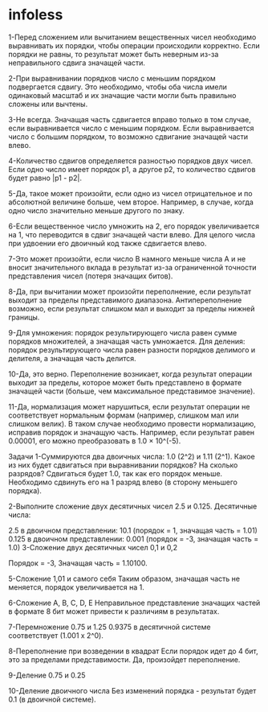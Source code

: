 # infoless
1-Перед сложением или вычитанием вещественных чисел необходимо выравнивать их порядки, чтобы операции происходили корректно. Если порядки не равны, то результат может быть неверным из-за неправильного сдвига значащей части.

2-При выравнивании порядков число с меньшим порядком подвергается сдвигу. Это необходимо, чтобы оба числа имели одинаковый масштаб и их значащие части могли быть правильно сложены или вычтены.

3-Не всегда. Значащая часть сдвигается вправо только в том случае, если выравнивается число с меньшим порядком. Если выравнивается число с большим порядком, то возможно сдвигание значащей части влево.

4-Количество сдвигов определяется разностью порядков двух чисел. Если одно число имеет порядок p1, а другое p2, то количество сдвигов будет равно |p1 - p2|.

5-Да, такое может произойти, если одно из чисел отрицательное и по абсолютной величине больше, чем второе. Например, в случае, когда одно число значительно меньше другого по знаку.

6-Если вещественное число умножить на 2, его порядок увеличивается на 1, что переводится в сдвиг значащей части влево. Для целого числа при удвоении его двоичный код также сдвигается влево.

7-Это может произойти, если число B намного меньше числа A и не вносит значительного вклада в результат из-за ограниченной точности представления чисел (потеря значащих битов).

8-Да, при вычитании может произойти переполнение, если результат выходит за пределы представимого диапазона. Антипереполнение возможно, если результат слишком мал и выходит за пределы нижней границы.

9-Для умножения: порядок результирующего числа равен сумме порядков множителей, а значащая часть умножается.
Для деления: порядок результирующего числа равен разности порядков делимого и делителя, а значащая часть делится.

10-Да, это верно. Переполнение возникает, когда результат операции выходит за пределы, которое может быть представлено в формате значащей части (больше, чем максимальное представимое значение).

11-Да, нормализация может нарушиться, если результат операции не соответствует нормальным формам (например, слишком мал или слишком велик). В таком случае необходимо провести нормализацию, исправив порядок и значащую часть. Например, если результат равен 0.00001, его можно преобразовать в 1.0 × 10^(-5).

Задачи
1-Суммируются два двоичных числа: 1.0 (2^2) и 1.11 (2^1). Какое из них будет сдвигаться при выравнивании порядков? На сколько разрядов? Сдвигаться будет 1.0, так как его порядок меньше. Необходимо сдвинуть его на 1 разряд влево (в сторону меньшего порядка).

2-Выполните сложение двух десятичных чисел 2.5 и 0.125. Десятичные числа:

2.5 в двоичном представлении: 10.1 (порядок = 1, значащая часть = 1.01)
0.125 в двоичном представлении: 0.001 (порядок = -3, значащая часть = 1.0)
3-Сложение двух десятичных чисел 0,1 и 0,2

Порядок = -3, Значащая часть = 1.10100.

5-Сложение 1,01 и самого себя
Таким образом, значащая часть не меняется, порядок увеличивается на 1.

6-Сложение A, B, C, D, E
Неправильное представление значащих частей в формате 8 бит может привести к различиям в результатах.

7-Перемножение 0.75 и 1.25
0.9375 в десятичной системе соответствует (1.001 x 2^0).

8-Переполнение при возведении в квадрат
Если порядок идет до 4 бит, это за пределами представимости. Да, произойдет переполнение.

9-Деление 0.75 и 0.25

10-Деление двоичного числа
Без изменений порядка - результат будет 0.1 (в двоичной системе).
